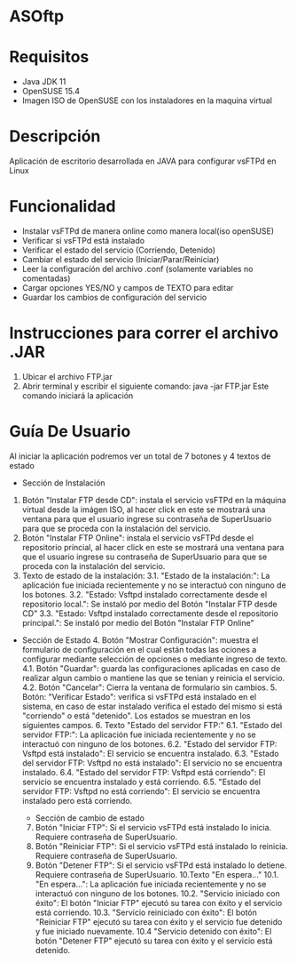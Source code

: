 # ASOftp

# Requisitos
  - Java JDK 11
  - OpenSUSE 15.4
  - Imagen ISO de OpenSUSE con los instaladores en la maquina virtual

# Descripción
  Aplicación de escritorio desarrollada en JAVA para configurar vsFTPd en Linux

# Funcionalidad
  - Instalar vsFTPd de manera online como manera local(iso openSUSE)
  - Verificar si vsFTPd está instalado
  - Verificar el estado del servicio (Corriendo, Detenido)
  - Cambiar el estado del servicio (Iniciar/Parar/Reiniciar)
  - Leer la configuración del archivo .conf (solamente variables no comentadas)
  - Cargar opciones YES/NO y campos de TEXTO para editar
  - Guardar los cambios de configuración del servicio

# Instrucciones para correr el archivo .JAR
  1. Ubicar el archivo FTP.jar
  2. Abrir terminal y escribir el siguiente comando:
     java -jar FTP.jar
     Este comando iniciará la aplicación

# Guía De Usuario
Al iniciar la aplicación podremos ver un total de 7 botones y 4 textos de estado
- Sección de Instalación
1. Botón "Instalar FTP desde CD": instala el servicio vsFTPd en la máquina virtual desde la imágen ISO, al hacer click en este se mostrará una ventana para que el usuario ingrese su contraseña de SuperUsuario para que se proceda con la instalación del servicio.
2. Botón "Instalar FTP Online": instala el servicio vsFTPd desde el repositorio princial, al hacer click en este se mostrará una ventana para que el usuario ingrese su contraseña de SuperUsuario para que se proceda con la instalación del servicio.
3. Texto de estado de la instalación:
   3.1. "Estado de la instalación:": La aplicación fue iniciada recientemente y no se interactuó con ninguno de los botones.
   3.2. "Estado: Vsftpd instalado correctamente desde el repositorio local.": Se instaló por medio del Botón "Instalar FTP desde CD"
   3.3. "Estado: Vsftpd instalado correctamente desde el repositorio principal.": Se instaló por medio del Botón "Instalar FTP Online"

- Sección de Estado
  4. Botón "Mostrar Configuración": muestra el formulario de configuración en el cual están todas las ociones a configurar mediante selección de opciones o mediante ingreso de texto.
  4.1. Botón "Guardar": guarda las configuraciones aplicadas en caso de realizar algun cambio o mantiene las que se tenian y reinicia el servicio.
  4.2. Botón "Cancelar": Cierra la ventana de formulario sin cambios.
  5. Botón: "Verificar Estado": verifica si vsFTPd está instalado en el sistema, en caso de estar instalado verifica el estado del mismo si está "corriendo" o está "detenido". Los estados se muestran en los siguientes campos.
  6. Texto "Estado del servidor FTP:"
    6.1. "Estado del servidor FTP:": La aplicación fue iniciada recientemente y no se interactuó con ninguno de los botones.
    6.2. "Estado del servidor FTP: Vsftpd está instalado": El servicio se encuentra instalado.
    6.3. "Estado del servidor FTP: Vsftpd no está instalado": El servicio no se encuentra instalado.
    6.4. "Estado del servidor FTP: Vsftpd está corriendo": El servicio se encuentra instalado y está corriendo.
    6.5. "Estado del servidor FTP: Vsftpd no está corriendo": El servicio se encuentra instalado pero está corriendo.

  - Sección de cambio de estado
  7. Botón "Iniciar FTP": Si el servicio vsFTPd está instalado lo inicia. Requiere contraseña de SuperUsuario.
  8. Botón "Reiniciar FTP": Si el servicio vsFTPd está instalado lo reinicia. Requiere contraseña de SuperUsuario.
  9. Botón "Detener FTP": Si el servicio vsFTPd está instalado lo detiene. Requiere contraseña de SuperUsuario.
  10.Texto "En espera..."
    10.1. "En espera...": La aplicación fue iniciada recientemente y no se interactuó con ninguno de los botones.
    10.2. "Servicio iniciado con éxito": El botón "Iniciar FTP" ejecutó su tarea con éxito y el servicio está corriendo.
    10.3. "Servicio reiniciado con éxito": El botón "Reiniciar FTP" ejecutó su tarea con éxito y el servicio fue detenido y fue iniciado nuevamente.
    10.4 "Servicio detenido con éxito": El botón "Detener FTP" ejecutó su tarea con éxito y el servicio está detenido.
   
